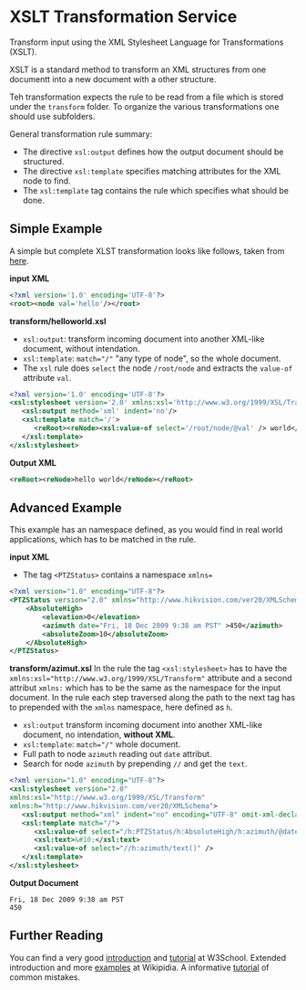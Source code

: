 # XSLT Transformation Service

Transform input using the XML Stylesheet Language for Transformations (XSLT).

XSLT is a standard method to transform an XML structures from one documentt into a new document with a other structure.

Teh transformation expects the rule to be read from a file which is stored under the `transform` folder. 
To organize the various transformations one should use subfolders.

General transformation rule summary:

* The directive `xsl:output` defines how the output document should be structured.
* The directive `xsl:template` specifies matching attributes for the XML node to find. 
* The `xsl:template` tag contains the rule which specifies what should be done.



## Simple Example

A simple but complete XLST transformation looks like follows, taken from [here](https://en.wikipedia.org/wiki/Java_API_for_XML_Processing#Example).

**input XML**

```xml
<?xml version='1.0' encoding='UTF-8'?>
<root><node val='hello'/></root>
```
**transform/helloworld.xsl**
* `xsl:output`: transform incoming document into another XML-like document, without intendation.
* `xsl:template`: `match="/"` "any type of node", so the whole document.
* The `xsl` rule does `select` the node `/root/node` and extracts the `value-of` attribute `val`.

```xml
<?xml version='1.0' encoding='UTF-8'?>
<xsl:stylesheet version='2.0' xmlns:xsl='http://www.w3.org/1999/XSL/Transform'>
   <xsl:output method='xml' indent='no'/>
   <xsl:template match='/'>
      <reRoot><reNode><xsl:value-of select='/root/node/@val' /> world</reNode></reRoot>
   </xsl:template>
</xsl:stylesheet>
```

**Output XML**

```xml
<reRoot><reNode>hello world</reNode></reRoot>
```

## Advanced Example

This example has an namespace defined, as you would find in real world applications, which has to be matched in the rule.

**input XML**

* The tag `<PTZStatus>` contains a namespace `xmlns=` 

```xml
<?xml version="1.0" encoding="UTF-8"?>
<PTZStatus version="2.0" xmlns="http://www.hikvision.com/ver20/XMLSchema">
	<AbsoluteHigh>
		<elevation>0</elevation>
		<azimuth date="Fri, 18 Dec 2009 9:38 am PST" >450</azimuth>
		<absoluteZoom>10</absoluteZoom>
	</AbsoluteHigh>
</PTZStatus>
```


**transform/azimut.xsl**
In the rule the tag `<xsl:stylesheet>` has to have the  `xmlns:xsl="http://www.w3.org/1999/XSL/Transform"` attribute and a second attribut `xmlns:` which has to be the same as the namespace for the input document. In the rule each step traversed along the path to the next tag has to prepended with the `xmlns` namespace, here defined as `h`.

* `xsl:output` transform incoming document into another XML-like document, no intendation, **without XML**.
* `xsl:template`: `match="/"` whole document.
* Full path to node `azimuth` reading out `date` attribut.
* Search for node `azimuth` by prepending `//` and get the `text`.

```xml
<?xml version="1.0" encoding="UTF-8"?>
<xsl:stylesheet version="2.0" 
xmlns:xsl="http://www.w3.org/1999/XSL/Transform"
xmlns:h="http://www.hikvision.com/ver20/XMLSchema">
   <xsl:output method="xml" indent="no" encoding="UTF-8" omit-xml-declaration="yes"  />
   <xsl:template match="/">
      <xsl:value-of select="/h:PTZStatus/h:AbsoluteHigh/h:azimuth/@date" />
      <xsl:text>&#10;</xsl:text>
      <xsl:value-of select="//h:azimuth/text()" />
   </xsl:template>
</xsl:stylesheet>
```

**Output Document**

```
Fri, 18 Dec 2009 9:38 am PST
450
```
## Further Reading

You can find a very good [introduction](https://www.w3schools.com/xml/xsl_intro.asp) and [tutorial](https://www.w3schools.com/xml/xsl_transformation.asp) at W3School.
Extended introduction and more [examples](https://en.wikipedia.org/wiki/XSLT#XSLT_examples) at Wikipidia.
A informative [tutorial](https://www.ibm.com/developerworks/library/x-xsltmistakes/) of common mistakes.

